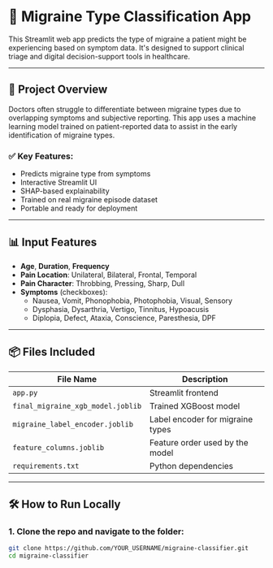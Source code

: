 # 🧠 Migraine Type Classification App

This Streamlit web app predicts the type of migraine a patient might be experiencing based on symptom data. It's designed to support clinical triage and digital decision-support tools in healthcare.

---

## 🚀 Project Overview

Doctors often struggle to differentiate between migraine types due to overlapping symptoms and subjective reporting. This app uses a machine learning model trained on patient-reported data to assist in the early identification of migraine types.

### ✅ Key Features:
- Predicts migraine type from symptoms
- Interactive Streamlit UI
- SHAP-based explainability
- Trained on real migraine episode dataset
- Portable and ready for deployment

---

## 📊 Input Features

- **Age**, **Duration**, **Frequency**
- **Pain Location**: Unilateral, Bilateral, Frontal, Temporal
- **Pain Character**: Throbbing, Pressing, Sharp, Dull
- **Symptoms** (checkboxes):
  - Nausea, Vomit, Phonophobia, Photophobia, Visual, Sensory
  - Dysphasia, Dysarthria, Vertigo, Tinnitus, Hypoacusis
  - Diplopia, Defect, Ataxia, Conscience, Paresthesia, DPF

---

## 📦 Files Included

| File Name                      | Description                                 |
|-------------------------------|---------------------------------------------|
| `app.py`                      | Streamlit frontend                          |
| `final_migraine_xgb_model.joblib` | Trained XGBoost model                  |
| `migraine_label_encoder.joblib` | Label encoder for migraine types        |
| `feature_columns.joblib`      | Feature order used by the model             |
| `requirements.txt`            | Python dependencies                         |

---

## 🛠️ How to Run Locally

### 1. Clone the repo and navigate to the folder:
```bash
git clone https://github.com/YOUR_USERNAME/migraine-classifier.git
cd migraine-classifier
